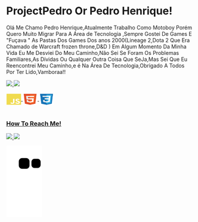 # ProjectPedro Or Pedro Henrique!
Olá Me Chamo Pedro Henrique,Atualmente Trabalho Como Motoboy Porém Quero Muito Migrar Para A Área de Tecnologia ,Sempre Gostei De Games E "Fuçava " As Pastas Dos Games Dos anos 2000(Lineage 2,Dota 2 Que Era Chamado de Warcraft frozen throne,D&D ) Em Algum Momento Da Minha Vida Eu Me Desviei Do Meu Caminho,Não Sei Se Foram Os Problemas Familiares,As Dívidas Ou Qualquer Outra Coisa Que SeJa,Mas Sei Que Eu Reencontrei Meu Caminho,e é Na Área De Tecnologia,Obrigado A Todos Por Ter Lido,Vamboraa!!
<div>
  <a href="https://github.com/ProjectPedro">
  <img height="180em" src="https://github-readme-stats.vercel.app/api?username=ProjectPedro&show_icons=true&theme=tokyonight&include_all_commits=true&count_private=true"/>
  <img height="180em" src="https://github-readme-stats.vercel.app/api/top-langs/?username=ProjectPedro&layout=compact&langs_count=6&theme=tokyonight"/>
</div>
<div style="display: inline_block"><br>
  <img align="center" alt="Js" height="30" width="40" src="https://raw.githubusercontent.com/devicons/devicon/master/icons/javascript/javascript-plain.svg">
  <img align="center" alt="HTML" height="30" width="40" src="https://raw.githubusercontent.com/devicons/devicon/master/icons/html5/html5-original.svg">
  <img align="center" alt="CSS" height="30" width="40" src="https://raw.githubusercontent.com/devicons/devicon/master/icons/css3/css3-original.svg">
</div>
 
 <br>
 
  ### How To Reach Me!
 
<div> 
  <a href="https://www.instagram.com/pedro_henriquebrz/" target="_blank"><img src="https://img.shields.io/badge/-Instagram-%23E4405F?style=for-the-badge&logo=instagram&logoColor=white" target="_blank"> 
  <a href="https://www.linkedin.com/in/pedro-henrique-9416aa276/" target="_blank"><img src="https://img.shields.io/badge/-LinkedIn-%230077B5?style=for-the-badge&logo=linkedin&logoColor=white" target="_blank"></a> 
 
  ![Snake animation](https://github.com/ProjectPedro/ProjectPedro/blob/output/github-contribution-grid-snake.svg)

</div>